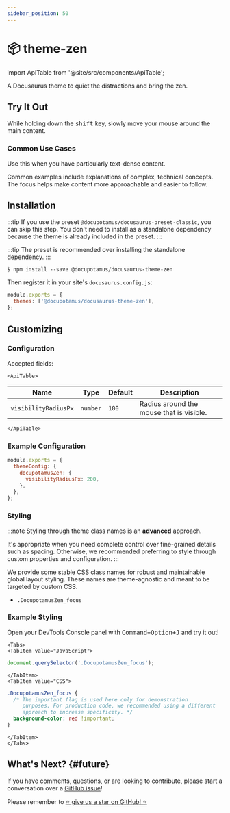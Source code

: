 ```yaml
---
sidebar_position: 50
---
```


# 📦 theme-zen

import ApiTable from '@site/src/components/ApiTable';

A Docusaurus theme to quiet the distractions and bring the zen.

## Try It Out

While holding down the <kbd>shift</kbd> key, slowly move your mouse around the
main content.

<!-- _keywords:_ demo -->

### Common Use Cases

Use this when you have particularly text-dense content.

Common examples include explanations of complex, technical concepts. The focus
helps make content more approachable and easier to follow.

## Installation

:::tip
If you use the preset `@docupotamus/docusaurus-preset-classic`, you can skip
this step. You don't need to install as a standalone dependency because the
theme is already included in the preset.
:::

:::tip
The preset is recommended over installing the standalone dependency.
:::

```shell npm2yarn
$ npm install --save @docupotamus/docusaurus-theme-zen
```

Then register it in your site's `docusaurus.config.js`:

```js title="docusaurus.config.js"
module.exports = {
  themes: ['@docupotamus/docusaurus-theme-zen'],
};
```

## Customizing

### Configuration

Accepted fields:

```mdx-code-block
<ApiTable>
```

| Name                 | Type     | Default | Description                              |
| -------------------- | -------- | ------- | ---------------------------------------- |
| `visibilityRadiusPx` | `number` | `100`   | Radius around the mouse that is visible. |

```mdx-code-block
</ApiTable>
```

### Example Configuration

```js title="docusaurus.config.js"
module.exports = {
  themeConfig: {
    docupotamusZen: {
      visibilityRadiusPx: 200,
    },
  },
};
```

### Styling

:::note
Styling through theme class names is an **advanced** approach.

It's appropriate when you need complete control over fine-grained details such
as spacing. Otherwise, we recommended preferring to style through custom
properties and configuration.
:::

We provide some stable CSS class names for robust and maintainable global layout
styling. These names are theme-agnostic and meant to be targeted by custom CSS.

- `.DocupotamusZen_focus`

### Example Styling

Open your DevTools Console panel with <kbd>Command+Option+J</kbd> and try it
out!

```mdx-code-block
<Tabs>
<TabItem value="JavaScript">
```

```javascript title="JavaScript"
document.querySelector('.DocupotamusZen_focus');
```

```mdx-code-block
</TabItem>
<TabItem value="CSS">
```

```css title="CSS"
.DocupotamusZen_focus {
  /* The important flag is used here only for demonstration
     purposes. For production code, we recommended using a different
     approach to increase specificity. */
  background-color: red !important;
}
```

```mdx-code-block
</TabItem>
</Tabs>
```

## What's Next? {#future}

If you have comments, questions, or are looking to contribute, please start a
conversation over a [GitHub issue](https://github.com/docupotamus/docupotamus/issues?q=is%3Aopen+is%3Aissue+label%3A%22Zen%22)!

Please remember to [⭐ give us a star on GitHub! ⭐](https://github.com/docupotamus/docupotamus)
